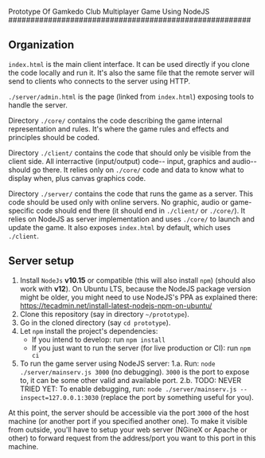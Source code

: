 Prototype Of Gamkedo Club Multiplayer Game Using NodeJS
#######################################################

Organization
------------

`index.html` is the main client interface. It can be used directly if you clone the code locally and run it.
It's also the same file that the remote server will send to clients who connects to the server using HTTP.

`./server/admin.html` is the page (linked from `index.html`) exposing tools to handle the server.

Directory `./core/` contains the code describing the game internal representation and rules.
It's where the game rules and effects and principles should be coded.

Directory `./client/` contains the code that should only be visible from the client side.
All interractive (input/output) code-- input, graphics and audio-- should go there.
It relies only on `./core/` code and data to know what to display when, plus canvas graphics code.

Directory `./server/` contains the code that runs the game as a server.
This code should be used only with online servers.
No graphic, audio or game-specific code should end there (it should end in `./client/` or `./core/`).
It relies on NodeJS as server implementation and uses `./core/` to launch and update the game.
It also exposes `index.html` by default, which uses `./client`.

Server setup
------------

1. Install `NodeJs` **v10.15** or compatible (this will also install `npm`) (should also work with **v12**).
    On Ubuntu LTS, because the NodeJS package version might be older, you might need to use NodeJS's PPA as explained there: https://tecadmin.net/install-latest-nodejs-npm-on-ubuntu/
2. Clone this repository (say in directory `~/prototype`).
3. Go in the cloned directory (say `cd prototype`).
4. Let `npm` install the project's dependencies: 
   - If you intend to develop: run `npm install`
   - If you just want to run the server (for live production or CI): run `npm ci`
5. To run the game server using NodeJS server:
   1.a. Run: `node ./server/mainserv.js 3000` (no debugging). `3000` is the port to expose to, it can be some other valid and available port.
   2.b. TODO: NEVER TRIED YET: To enable debugging, run: `node ./server/mainserv.js --inspect=127.0.0.1:3030` (replace the port by something useful for you). 

At this point, the server should be accessible via the port `3000` of the host machine (or another port if you specified another one).
To make it visible from outside, you'll have to setup your web server (NGineX or Apache or other) to forward request from the address/port you want to this port in this machine.





